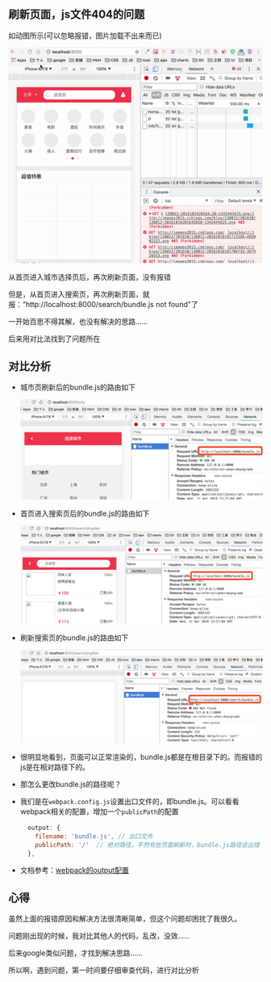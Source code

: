 ## 刷新页面，js文件404的问题

如动图所示(可以忽略报错，图片加载不出来而已)
<div align=center>
  <img src="../images/bundle.gif" width="600" alt="bundle" />
</div>

从首页进入城市选择页后，再次刷新页面，没有报错

但是，从首页进入搜索页，再次刷新页面，就报：“http://localhost:8000/search/bundle.js not found"了

一开始百思不得其解，也没有解决的思路……

后来用对比法找到了问题所在

## 对比分析

- 城市页刷新后的bundle.js的路由如下
  <div align=center>
    <img src="../images/1.png" width="650" alt="bundle" />
  </div>

- 首页进入搜索页后的bundle.js的路由如下
  <div align=center>
    <img src="../images/2.png" width="650" alt="bundle" />
  </div>

- 刷新搜索页的bundle.js的路由如下
  <div align=center>
    <img src="../images/3.png" width="650" alt="bundle" />
  </div>

- 很明显地看到，页面可以正常渲染的，bundle.js都是在根目录下的。而报错的js是在相对路径下的。

- 那怎么更改bundle.js的路径呢？

- 我们是在`webpack.config.js`设置出口文件的，即bundle.js。可以看看webpack相关的配置，增加一个`publicPath`的配置
  ```js
    output: {
      filename: 'bundle.js', // 出口文件
      publicPath: '/'  // 绝对路径，不然有些页面刷新时，bundle.js路径会出错
    },
  ```

- 文档参考：[webpack的output配置](https://webpack.js.org/concepts/#output)

## 心得

虽然上面的报错原因和解决方法很清晰简单，但这个问题却困扰了我很久。

问题刚出现的时候，我对比其他人的代码，乱改，没效……

后来google类似问题，才找到解决思路……

所以啊，遇到问题，第一时间要仔细审查代码，进行对比分析
